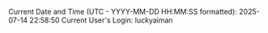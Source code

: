 Current Date and Time (UTC - YYYY-MM-DD HH:MM:SS formatted): 2025-07-14 22:58:50
Current User's Login: luckyaiman
